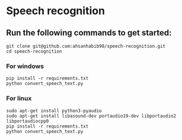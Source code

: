 # Speech recognition
## Run the following commands to get started:
````
git clone git@github.com:ahsanhabib98/speech-recognition.git
cd speech-recognition
````
### For windows
````
pip install -r requirements.txt
python convert_speech_text.py
````
### For linux
````
sudo apt-get install python3-pyaudio
sudo apt-get install libasound-dev portaudio19-dev libportaudio2 libportaudiocpp0
pip install -r requirements.txt
python convert_speech_text.py
````
